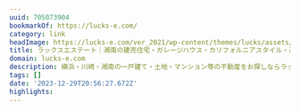 ```yaml
---
uuid: 705073904
bookmarkOf: https://lucks-e.com/
category: link
headImage: https://lucks-e.com/ver_2021/wp-content/themes/lucks/assets/images/ogimage.png
title: ラックスエステート｜湘南の建売住宅・ガレージハウス・カリフォルニアスタイル・湘南移住
domain: lucks-e.com
description: 横浜・川崎・湘南の一戸建て・土地・マンション等の不動産をお探しならラックスエステート
tags: []
date: '2023-12-29T20:56:27.672Z'
highlights: 
---
```




